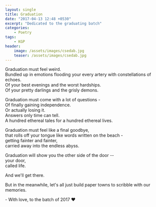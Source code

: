 ```yaml
---
layout: single
title: Graduation
date: "2017-04-13 12:48 +0530"
excerpt: "Dedicated to the graduating batch"
categories:
    - Poetry
tags:
    - KGP
header:
    image: /assets/images/csedab.jpg
    teaser: /assets/images/csedab.jpg
---
```


Graduation must feel weird.  
Bundled up in emotions flooding your every artery with constellations of echoes.  
Of your best evenings and the worst hardships.  
Of your pretty darlings and the grisly demons.

Graduation must come with a lot of questions -  
Of finally gaining independence.  
Or actually losing it.  
Answers only time can tell.  
A hundred ethereal tales for a hundred ethereal lives.

Graduation must feel like a final goodbye,  
that rolls off your tongue like words written on the beach -  
getting fainter and fainter,  
carried away into the endless abyss.

Graduation will show you the other side of the door --  
your door,  
called life.

And we'll get there.

But in the meanwhile, let's all just build paper towns to scribble with our memories.

\- With love, to the batch of 2017 :heart:
